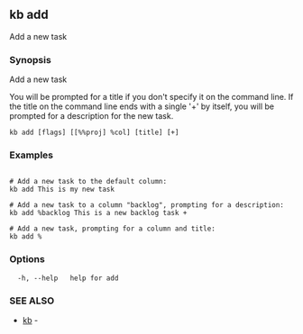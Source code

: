 ## kb add

Add a new task

### Synopsis

Add a new task

You will be prompted for a title if you don't specify it on the command line.
If the title on the command line ends with a single '+' by itself, you will
be prompted for a description for the new task.

```
kb add [flags] [[%%proj] %col] [title] [+]
```

### Examples

```

# Add a new task to the default column:
kb add This is my new task

# Add a new task to a column "backlog", prompting for a description:
kb add %backlog This is a new backlog task +

# Add a new task, prompting for a column and title:
kb add %
```

### Options

```
  -h, --help   help for add
```

### SEE ALSO

* [kb](kb.md)	 - 

